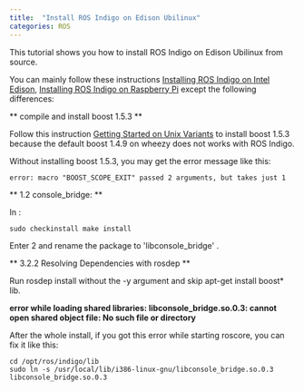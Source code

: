 ```yaml
---
title:  "Install ROS Indigo on Edison Ubilinux"
categories: ROS
---
```


This tutorial shows you how to install ROS Indigo on Edison Ubilinux from source.

You can mainly follow these instructions [Installing ROS Indigo on Intel Edison](http://wiki.ros.org/wiki/edison), [Installing ROS Indigo on Raspberry Pi](http://wiki.ros.org/ROSberryPi/Installing%20ROS%20Indigo%20on%20Raspberry%20Pi) except the following differences:

** compile and install boost 1.5.3 **

Follow this instruction [Getting Started on Unix Variants](http://www.boost.org/doc/libs/1_53_0/more/getting_started/unix-variants.html) to install boost 1.5.3 because the default boost 1.4.9 on wheezy does not works with ROS Indigo.

Without installing boost 1.5.3, you may get the error message like this:

```
error: macro "BOOST_SCOPE_EXIT" passed 2 arguments, but takes just 1

```

** 1.2 console_bridge: **

In :

```
sudo checkinstall make install

```

Enter 2 and rename the package to 'libconsole_bridge' .

** 3.2.2 Resolving Dependencies with rosdep **

Run rosdep install without the -y argument and skip apt-get install boost* lib.

**error while loading shared libraries: libconsole_bridge.so.0.3: cannot open shared object file: No such file or directory**

After the whole install, if you got this error while starting roscore, you can fix it like this:

```
cd /opt/ros/indigo/lib
sudo ln -s /usr/local/lib/i386-linux-gnu/libconsole_bridge.so.0.3 libconsole_bridge.so.0.3

```
